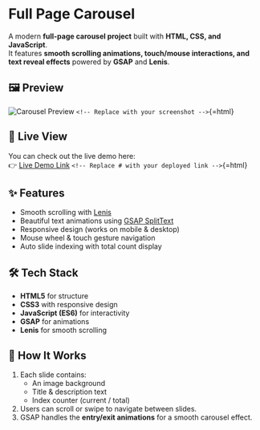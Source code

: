 # Full Page Carousel

A modern **full-page carousel project** built with **HTML, CSS, and
JavaScript**.\
It features **smooth scrolling animations, touch/mouse interactions, and
text reveal effects** powered by **GSAP** and **Lenis**.

## 🖼️ Preview

![Carousel Preview](./preview.png)
`<!-- Replace with your screenshot -->`{=html}

## 🚀 Live View

You can check out the live demo here:\
👉 [Live Demo Link](#)
`<!-- Replace # with your deployed link -->`{=html}

## ✨ Features

-   Smooth scrolling with [Lenis](https://lenis.studiofreight.com/)
-   Beautiful text animations using [GSAP
    SplitText](https://greensock.com/docs/v3/Plugins/SplitText)
-   Responsive design (works on mobile & desktop)
-   Mouse wheel & touch gesture navigation
-   Auto slide indexing with total count display

## 🛠️ Tech Stack

-   **HTML5** for structure
-   **CSS3** with responsive design
-   **JavaScript (ES6)** for interactivity
-   **GSAP** for animations
-   **Lenis** for smooth scrolling

## 📌 How It Works

1.  Each slide contains:
    -   An image background
    -   Title & description text
    -   Index counter (current / total)
2.  Users can scroll or swipe to navigate between slides.
3.  GSAP handles the **entry/exit animations** for a smooth carousel
    effect.
    
